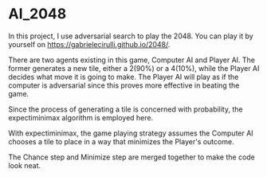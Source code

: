 # AI_2048
In this project, I use adversarial search to play the 2048. You can play it by yourself on https://gabrielecirulli.github.io/2048/.

There are two agents existing in this game, Computer AI and Player AI. The former generates a new tile, either a 2(90%) or a 4(10%), while the Player AI decides what move it is going to make. The Player AI will play as if the computer is adversarial since this proves more effective in beating the game.

Since the process of generating a tile is concerned with probability, the expectiminimax algorithm is employed here.

With expectiminimax, the game playing strategy assumes the Computer AI chooses a tile to place in a way that minimizes the Player's outcome.

The Chance step and Minimize step are merged together to make the code look neat.

